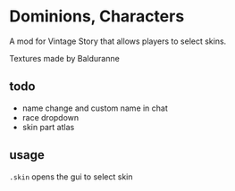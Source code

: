 # Dominions, Characters

A mod for Vintage Story that allows players to select skins.

Textures made by Balduranne

## todo

- name change and custom name in chat
- race dropdown
- skin part atlas

## usage

`.skin` opens the gui to select skin
